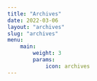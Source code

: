 ```yaml
---
title: "Archives"
date: 2022-03-06
layout: "archives"
slug: "archives"
menu:
    main:
        weight: 3
        params:
            icon: archives
---
```

